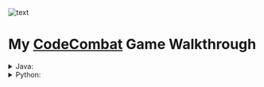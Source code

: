 <picture>
  <source media="(prefers-color-scheme: dark)" srcset="https://user-images.githubusercontent.com/114851245/197361567-2ad617b1-fdaa-49ca-800f-a345f158ff7c.png">
  <source media="(prefers-color-scheme: light)" srcset="https://user-images.githubusercontent.com/114851245/197361566-35a462cd-337b-4d2f-b60f-ca0d88e072de.png">
  <img alt="text" src="https://user-images.githubusercontent.com/114851245/197361566-35a462cd-337b-4d2f-b60f-ca0d88e072de.png">
</picture>

# My [CodeCombat](https://codecombat.com/) Game Walkthrough

<details><summary>Java:</summary>
<p>

  * [JavaScript Battle Scripts](https://github.com/AmmFed/CodeCombat-GameWalkthrough/blob/main/Languages/JavaScript/amar-battles.js)
  * [JavaScript Levels](https://github.com/AmmFed/CodeCombat-GameWalkthrough/blob/main/Languages/JavaScript/amar-levels.js)
  * JavaScript Ref(s): [Guide](https://developer.mozilla.org/en-US/docs/Web/JavaScript/Guide) - [Ref](https://developer.mozilla.org/en-US/docs/Web/JavaScript/Reference) - [Style](https://google.github.io/styleguide/jsguide.html).

</p>
</details>

<details><summary>Python:</summary>
<p>

  * [Python Battle Scripts](https://github.com/AmmFed/CodeCombat-GameWalkthrough/blob/main/Languages/Python/amar-battles.py)
  * [Python Levels](https://github.com/AmmFed/CodeCombat-GameWalkthrough/blob/main/Languages/Python/amar-levels.py)
  * Python Ref(s): [Gloss1](https://www.w3schools.com/python/python_ref_glossary.asp) - [Gloss2](https://docs.python.org/3/glossary.html) - [Style1](https://realpython.com/python-pep8/#tips-and-tricks-to-help-ensure-your-code-follows-pep-8) - [Style2](https://stackoverflow.blog/2021/12/23/best-practices-for-writing-code-comments/)

</p>
</details>
